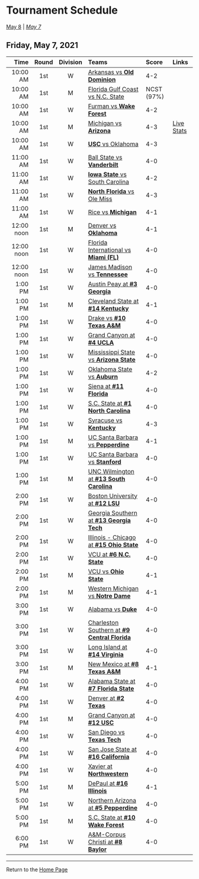 # Tournament Schedule  

[May 8](./05-08.md) | *[May 7](./05-07.md)*  

## Friday, May 7, 2021  

| Time | Round | Division | Teams | Score | Links |
| ---: | :---: | :------: | :---- | :---- | :---- |
| 10:00 AM | 1st | W | [Arkansas vs <b>Old Dominion</b>](../ncaaw/matches/R1_3-4_ARK_vs_ODU.md) | 4-2 |  |  
| 10:00 AM | 1st | M | [Florida Gulf Coast vs N.C. State](../ncaam/matches/R1_27-28_FGCU_vs_NCST.md) | NCST (97%) |  |  
| 10:00 AM | 1st | W | [Furman vs <b>Wake Forest</b>](../ncaaw/matches/R1_35-36_FUR_vs_WAKE.md) | 4-2 |  |  
| 10:00 AM | 1st | M | [Michigan vs <b>Arizona</b>](../ncaam/matches/R1_37-38_MICH_vs_ARIZ.md) | 4-3 | [Live Stats](http://www.sidearmstats.com/ukentucky/tennis/xlive.htm) |  
| 10:00 AM | 1st | W | [<b>USC</b> vs Oklahoma](../ncaaw/matches/R1_43-44_USC_vs_OKLA.md) | 4-3 |  |  
| 11:00 AM | 1st | W | [Ball State vs <b>Vanderbilt</b>](../ncaaw/matches/R1_59-60_BALL_vs_VANDY.md) | 4-0 |  |  
| 11:00 AM | 1st | W | [<b>Iowa State</b> vs South Carolina](../ncaaw/matches/R1_45-46_ISU_vs_SCAR.md) | 4-2 |  |  
| 11:00 AM | 1st | W | [<b>North Florida</b> vs Ole Miss](../ncaaw/matches/R1_27-28_UNF_vs_MISS.md) | 4-3 |  |  
| 11:00 AM | 1st | W | [Rice vs <b>Michigan</b>](../ncaaw/matches/R1_21-22_RICE_vs_MICH.md) | 4-1 |  |  
| 12:00 noon | 1st | M | [Denver vs <b>Oklahoma</b>](../ncaam/matches/R1_13-14_DEN_vs_OKLA.md) | 4-1 |  |  
| 12:00 noon | 1st | W | [Florida International vs <b>Miami (FL)</b>](../ncaaw/matches/R1_11-12_FIU_vs_MIA.md) | 4-0 |  |  
| 12:00 noon | 1st | W | [James Madison vs <b>Tennessee</b>](../ncaaw/matches/R1_37-38_JMU_vs_TENN.md) | 4-0 |  |  
| 1:00 PM | 1st | W | [Austin Peay at <b>#3 Georgia</b>](../ncaaw/matches/R1_33-34_PEAY_vs_UGA.md) | 4-0 |  |  
| 1:00 PM | 1st | M | [Cleveland State at <b>#14 Kentucky</b>](../ncaam/matches/R1_39-40_CLEV_vs_UK.md) | 4-1 |  |  
| 1:00 PM | 1st | W | [Drake vs <b>#10 Texas A&M</b>](../ncaaw/matches/R1_55-56_DRKE_vs_AM.md) | 4-0 |  |  
| 1:00 PM | 1st | W | [Grand Canyon at <b>#4 UCLA</b>](../ncaaw/matches/R1_31-32_GCU_vs_UCLA.md) | 4-0 |  |  
| 1:00 PM | 1st | W | [Mississippi State vs <b>Arizona State</b>](../ncaaw/matches/R1_61-62_MSST_vs_AZST.md) | 4-0 |  |  
| 1:00 PM | 1st | W | [Oklahoma State vs <b>Auburn</b>](../ncaaw/matches/R1_51-52_OKST_vs_AUB.md) | 4-2 |  |  
| 1:00 PM | 1st | W | [Siena at <b>#11 Florida</b>](../ncaaw/matches/R1_41-42_SIEN_vs_FLA.md) | 4-0 |  |  
| 1:00 PM | 1st | W | [S.C. State at <b>#1 North Carolina</b>](../ncaaw/matches/R1_1-2_SCST_vs_UNC.md) | 4-0 |  |  
| 1:00 PM | 1st | W | [Syracuse vs <b>Kentucky</b>](../ncaaw/matches/R1_5-6_SYR_vs_UK.md) | 4-3 |  |  
| 1:00 PM | 1st | M | [UC Santa Barbara vs <b>Pepperdine</b>](../ncaam/matches/R1_21-22_UCSB_vs_PEPP.md) | 4-1 |  |  
| 1:00 PM | 1st | W | [UC Santa Barbara vs <b>Stanford</b>](../ncaaw/matches/R1_19-20_UCSB_vs_STAN.md) | 4-0 |  |  
| 1:00 PM | 1st | M | [UNC Wilmington at <b>#13 South Carolina</b>](../ncaam/matches/R1_25-26_UNCW_vs_SCAR.md) | 4-0 |  |  
| 2:00 PM | 1st | W | [Boston University at <b>#12 LSU</b>](../ncaaw/matches/R1_23-24_BU_vs_LSU.md) | 4-0 |  |  
| 2:00 PM | 1st | W | [Georgia Southern at <b>#13 Georgia Tech</b>](../ncaaw/matches/R1_25-26_GASO_vs_GT.md) | 4-0 |  |  
| 2:00 PM | 1st | W | [Illinois - Chicago at <b>#15 Ohio State</b>](../ncaaw/matches/R1_57-58_UIC_vs_OSU.md) | 4-0 |  |  
| 2:00 PM | 1st | W | [VCU at <b>#6 N.C. State</b>](../ncaaw/matches/R1_47-48_VCU_vs_NCST.md) | 4-0 |  |  
| 2:00 PM | 1st | M | [VCU vs <b>Ohio State</b>](../ncaam/matches/R1_53-54_VCU_vs_OSU.md) | 4-1 |  |  
| 2:00 PM | 1st | M | [Western Michigan vs <b>Notre Dame</b>](../ncaam/matches/R1_5-6_WMU_vs_ND.md) | 4-1 |  |  
| 3:00 PM | 1st | W | [Alabama vs <b>Duke</b>](../ncaaw/matches/R1_13-14_BAMA_vs_DUKE.md) | 4-0 |  |  
| 3:00 PM | 1st | W | [Charleston Southern at <b>#9 Central Florida</b>](../ncaaw/matches/R1_9-10_CHSO_vs_UCF.md) | 4-0 |  |  
| 3:00 PM | 1st | W | [Long Island at <b>#14 Virginia</b>](../ncaaw/matches/R1_39-40_LIU_vs_UVA.md) | 4-0 |  |  
| 3:00 PM | 1st | M | [New Mexico at <b>#8 Texas A&M</b>](../ncaam/matches/R1_15-16_UNM_vs_AM.md) | 4-1 |  |  
| 4:00 PM | 1st | W | [Alabama State at <b>#7 Florida State</b>](../ncaaw/matches/R1_49-50_ALST_vs_FSU.md) | 4-0 |  |  
| 4:00 PM | 1st | W | [Denver at <b>#2 Texas</b>](../ncaaw/matches/R1_63-64_DEN_vs_TEX.md) | 4-0 |  |  
| 4:00 PM | 1st | M | [Grand Canyon at <b>#12 USC</b>](../ncaam/matches/R1_23-24_GCU_vs_USC.md) | 4-0 |  |  
| 4:00 PM | 1st | W | [San Diego vs <b>Texas Tech</b>](../ncaaw/matches/R1_29-30_USD_vs_TTU.md) | 4-0 |  |  
| 4:00 PM | 1st | W | [San Jose State at <b>#16 California</b>](../ncaaw/matches/R1_7-8_SJSU_vs_CAL.md) | 4-0 |  |  
| 4:00 PM | 1st | W | [Xavier at <b>Northwestern</b>](../ncaaw/matches/R1_53-54_XAV_vs_NW.md) | 4-0 |  |  
| 5:00 PM | 1st | M | [DePaul at <b>#16 Illinois</b>](../ncaam/matches/R1_7-8_DEP_vs_ILL.md) | 4-1 |  |  
| 5:00 PM | 1st | W | [Northern Arizona at <b>#5 Pepperdine</b>](../ncaaw/matches/R1_17-18_NAU_vs_PEPP.md) | 4-0 |  |  
| 5:00 PM | 1st | M | [S.C. State at <b>#10 Wake Forest</b>](../ncaam/matches/R1_55-56_SCST_vs_WAKE.md) | 4-0 |  |  
| 6:00 PM | 1st | W | [A&M-Corpus Christi at <b>#8 Baylor</b>](../ncaaw/matches/R1_15-16_TAMCC_vs_BAY.md) | 4-0 |  |  
  
------
Return to the [Home Page](../../index.md)
